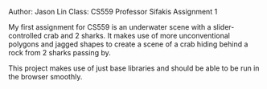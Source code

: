Author: Jason Lin
Class: CS559
Professor Sifakis
Assignment 1

My first assignment for CS559 is an underwater scene with a slider-controlled crab and 2 sharks. It makes use of more unconventional polygons and jagged shapes to create a scene of a crab hiding behind a rock from 2 sharks passing by.

This project makes use of just base libraries and should be able to be run in the browser smoothly.
